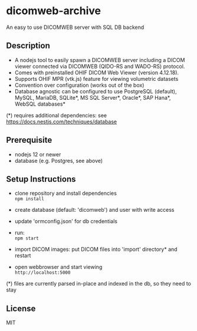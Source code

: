 # dicomweb-archive

An easy to use DICOMWEB server with SQL DB backend

## Description
* A nodejs tool to easily spawn a DICOMWEB server including a DICOM viewer connected via DICOMWEB (QIDO-RS and WADO-RS) protocol.
* Comes with preinstalled OHIF DICOM Web Viewer (version 4.12.18).
* Supports OHIF MPR (vtk.js) feature for viewing volumetric datasets
* Convention over configuration (works out of the box)
* Database agnostic can be configured to use PostgreSQL (default), MySQL, MariaDB, SQLite*, MS SQL Server*, Oracle*, SAP Hana*, WebSQL databases*

(*) requires additional dependencies: see https://docs.nestjs.com/techniques/database

## Prerequisite

* nodejs 12 or newer
* database (e.g. Postgres, see above)

## Setup Instructions

* clone repository and install dependencies  
  ```npm install```

* create database (default: 'dicomweb') and user with write access

* update 'ormconfig.json' for db credentials

* run:  
  ```npm start```

* import DICOM images: put DICOM files into 'import' directory* and restart  

* open webbrowser and start viewing  
  ```http://localhost:5000```

(*) files are currently parsed in-place and indexed in the db, so they need to stay

## License
MIT

